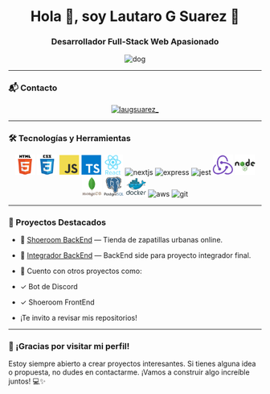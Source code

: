 <h1 align="center">Hola 👋, soy Lautaro G Suarez 🫶</h1>
<h3 align="center">Desarrollador Full-Stack Web Apasionado</h3>

<p align="center">
  <img src="https://imgs.search.brave.com/owNuVAYyRf1ksqq8eqa5-leWBY3_Qg8nz0prtfK49Ng/rs:fit:860:0:0:0/g:ce/aHR0cHM6Ly9naWZk/Yi5jb20vaW1hZ2Vz/L2hpZ2gvZG9nLW9u/LWNvbXB1dGVyLTc5/emVwdXdkbDFjMGU4/NzUuZ2lm.gif" alt="dog"/>
</p>

---

### 📬 Contacto
<p align="center">
  <a href="https://instagram.com/laugsuarez_" target="blank">
    <img align="center" src="https://raw.githubusercontent.com/rahuldkjain/github-profile-readme-generator/master/src/images/icons/Social/instagram.svg" alt="laugsuarez_" height="30" width="40" />
  </a>
</p>

---

### 🛠️ Tecnologías y Herramientas

<p align="center">
  <img src="https://raw.githubusercontent.com/devicons/devicon/master/icons/html5/html5-original-wordmark.svg" alt="html5" width="40" height="40"/>
  <img src="https://raw.githubusercontent.com/devicons/devicon/master/icons/css3/css3-original-wordmark.svg" alt="css3" width="40" height="40"/>
  <img src="https://raw.githubusercontent.com/devicons/devicon/master/icons/javascript/javascript-original.svg" alt="javascript" width="40" height="40"/>
  <img src="https://raw.githubusercontent.com/devicons/devicon/master/icons/typescript/typescript-original.svg" alt="typescript" width="40" height="40"/>
  <img src="https://raw.githubusercontent.com/devicons/devicon/master/icons/react/react-original-wordmark.svg" alt="react" width="40" height="40"/>
  <img src="https://imgs.search.brave.com/UqHjX0N1paeQ4ba0l-fAbuKriN6SzhaS9lbe7PUnTck/rs:fit:860:0:0:0/g:ce/aHR0cHM6Ly9zdHls/ZXMucmVkZGl0bWVk/aWEuY29tL3Q1XzNo/N3lpL3N0eWxlcy9j/b21tdW5pdHlJY29u/X25zcm96aHI5aWds/OTEucG5n" alt="nextjs" width="40" height="40"/>
  <img src="https://img.icons8.com/?size=100&id=2ZOaTclOqD4q&format=png&color=000000" alt="express" width="40" height="40"/>
  <img src="https://www.vectorlogo.zone/logos/jestjsio/jestjsio-icon.svg" alt="jest" width="40" height="40"/>
  <img src="https://raw.githubusercontent.com/devicons/devicon/master/icons/redux/redux-original.svg" alt="redux" width="40" height="40"/>
  <img src="https://raw.githubusercontent.com/devicons/devicon/master/icons/nodejs/nodejs-original-wordmark.svg" alt="nodejs" width="40" height="40"/>
  <img src="https://raw.githubusercontent.com/devicons/devicon/master/icons/mongodb/mongodb-original-wordmark.svg" alt="mongodb" width="40" height="40"/>
  <img src="https://raw.githubusercontent.com/devicons/devicon/master/icons/postgresql/postgresql-original-wordmark.svg" alt="postgresql" width="40" height="40"/>
  <img src="https://raw.githubusercontent.com/devicons/devicon/master/icons/docker/docker-original-wordmark.svg" alt="docker" width="40" height="40"/>
  <img src="https://img.icons8.com/?size=100&id=wU62u24brJ44&format=png&color=000000" alt="aws" width="40" height="40"/>
  <img src="https://www.vectorlogo.zone/logos/git-scm/git-scm-icon.svg" alt="git" width="40" height="40"/>
</p>

---

### 🚀 Proyectos Destacados

- 🛒 [Shoeroom BackEnd](https://github.com/OsniaaK/Frontend_SHOEROOM) — Tienda de zapatillas urbanas online.
- 🧰 [Integrador BackEnd](https://github.com/OsniaaK/Integrador-Backend-BACK) — BackEnd side para proyecto integrador final.

- 💼 Cuento con otros proyectos como:
- ✓ Bot de Discord
- ✓ Shoeroom FrontEnd
- ¡Te invito a revisar mis repositorios!

---

### 👋 ¡Gracias por visitar mi perfil!

Estoy siempre abierto a crear proyectos interesantes. Si tienes alguna idea o propuesta, no dudes en contactarme. ¡Vamos a construir algo increíble juntos! 💻✨
